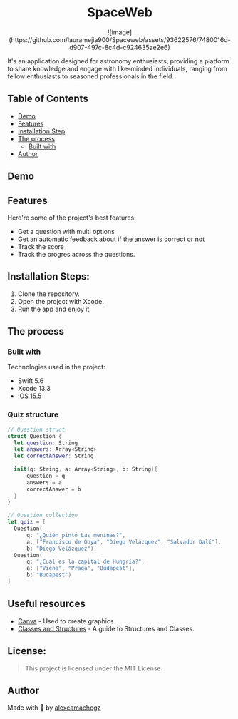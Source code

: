 <h1 align="center" id="title">SpaceWeb</h1>

<p align="center">![image](https://github.com/lauramejia900/Spaceweb/assets/93622576/7480016d-d907-497c-8c4d-c924635ae2e6)</p>



<p id="description">It's an application designed for astronomy enthusiasts, providing a platform to share knowledge and engage with like-minded individuals, ranging from fellow enthusiasts to seasoned professionals in the field.</p>

## Table of Contents

- [Demo](#demo)
- [Features](#features)
- [Installation Step](#installation-steps)
- [The process](#the-process)
  - [Built with](#built-with)
- [Author](#author)

## Demo


  
## Features

Here're some of the project's best features:

*   Get a question with multi options
*   Get an automatic feedback about if the answer is correct or not
*   Track the score
*   Track the progres across the questions.

## Installation Steps:

1. Clone the repository.
2. Open the project with Xcode.
3. Run the app and enjoy it.

## The process 
### Built with

Technologies used in the project:

*   Swift 5.6
*   Xcode 13.3
*   iOS 15.5

### Quiz structure

``` Swift
// Question struct
struct Question {
  let question: String
  let answers: Array<String>
  let correctAnswer: String
  
  init(q: String, a: Array<String>, b: String){
      question = q
      answers = a
      correctAnswer = b
  }
}
```

``` Swift
// Question collection
let quiz = [
  Question(
      q: "¿Quién pintó Las meninas?",
      a: ["Francisco de Goya", "Diego Velázquez", "Salvador Dalí"],
      b: "Diego Velázquez"),
  Question(
      q: "¿Cuál es la capital de Hungría?",
      a: ["Viena", "Praga", "Budapest"],
      b: "Budapest")
]
```

## Useful resources

* [Canva](https://www.canva.com) - Used to create graphics.
* [Classes and Structures](https://docs.swift.org/swift-book/LanguageGuide/ClassesAndStructures.html) - A guide to Structures and Classes.

## License:

> This project is licensed under the MIT License

## Author

Made with 💜 by [alexcamachogz](https://twitter.com/alexcamachogz)


